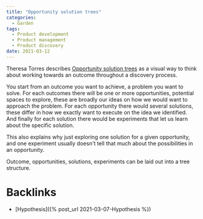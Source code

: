 ```yaml
---
title: "Opportunity solution trees"
categories:
  - Garden
tags:
  - Product development
  - Product management
  - Product discovery
date: 2021-03-12
---
```


Theresa Torres describes [Opportunity solution trees](https://www.producttalk.org/opportunity-solution-tree/) as a visual way to think about working towards an outcome throughout a discovery process.

You start from an outcome you want to achieve, a problem you want to solve. For each outcomes there will be one or more opportunities, potential spaces to explore, these are broadly our ideas on how we would want to approach the problem. For each opportunity there would several solutions, these differ in how we exactly want to execute on the idea we identified. And finally for each solution there would be experiments that let us learn about the specific solution.

This also explains why just exploring one solution for a given opportunity, and one experiment usually doesn't tell that much about the possibilities in an opportunity.

Outcome, opportunities, solutions, experiments can be laid out into a tree structure.

# Backlinks

 - [Hypothesis]({% post_url 2021-03-07-Hypothesis %})
